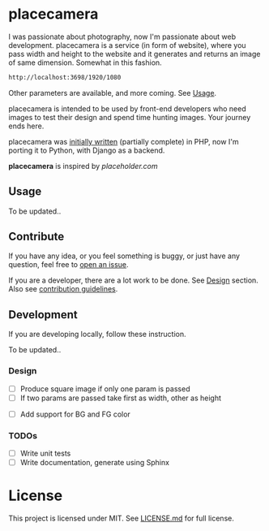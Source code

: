 # placecamera

I was passionate about photography, now I'm passionate about web development. placecamera is a service (in form of website), where you pass width and height to the website and it generates and returns an image of same dimension. Somewhat in this fashion.

```sh
http://localhost:3698/1920/1080
```

Other parameters are available, and more coming. See [Usage](#Usage).

placecamera is intended to be used by front-end developers who need images to test their design and spend time hunting images. Your journey ends here. 

placecamera was [initially written][php version] (partially complete) in PHP, now I'm porting it to Python, with Django as a backend.

**placecamera** is inspired by *placeholder.com*

## Usage

To be updated..

## Contribute

If you have any idea, or you feel something is buggy, or just have any question, feel free to [open an issue][new issue page]. 

If you are a developer, there are a lot work to be done. See [Design](#Design) section. Also see [contribution guidelines](./CONTRIBUTING.md).

## Development

If you are developing locally, follow these instruction.

To be updated..

### Design

- [ ] Produce square image if only one param is passed
- [ ] If two params are passed take first as width, other as height
<!-- - [ ] Use PNG (do we need others?) -->
<!-- - [ ] Add support for text | really? on camera? -->
- [ ] Add support for BG and FG color

### TODOs

- [ ] Write unit tests
- [ ] Write documentation, generate using Sphinx

# License

This project is licensed under MIT. See [LICENSE.md](./LICENSE.md) for full license.

[php version]: https://github.com/santosh/placecamera/tree/555cfd
[new issue page]: https://github.com/santosh/placecamera/issues/new